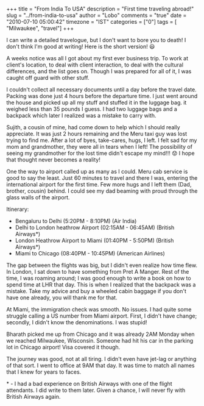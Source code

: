 +++
title = "From India To USA"
description = "First time traveling abroad!"
slug = "../from-india-to-usa"
author = "Lobo"
comments = "true"
date = "2010-07-10 05:00:42"
timezone = "IST"
categories = ["0"]
tags = [ "Milwaukee", "travel"]
+++

I can write a detailed travelogue, but I don't want to bore you to death! I don't think I'm good at writing! Here is the short version! :smiley:

A weeks notice was all I got about my first ever business trip. To work at client's location, to deal with client interaction, to deal with the cultural differences, and the list goes on. Though I was prepared for all of it, I was caught off guard with other stuff.

I couldn't collect all necessary documents until a day before the travel date. Packing was done just 4 hours before the departure time. I just went around the house and picked up all my stuff and stuffed it in the luggage bag. it weighed less than 35 pounds I guess. I had two luggage bags and a backpack which later I realized was a mistake to carry with.

Sujith, a cousin of mine, had come down to help which I should really appreciate. It was just 2 hours remaining and the Meru taxi guy was lost trying to find me. After a lot of byes, take-cares, hugs, I left. I felt sad for my mom and grandmother, they were all in tears when I left! The possibility of seeing my grandmother for the lost time didn't escape my mind!!! :worried: I hope that thought never becomes a reality!

One the way to airport called up as many as I could. Meru cab service is good to say the least. Just 60 minutes to travel and there I was, entering the international airport for the first time. Few more hugs and I left them (Dad, brother, cousin) behind. I could see my dad beaming with proud through the glass walls of the airport.

Itinerary:  

- Bengaluru to Delhi (5:20PM - 8:10PM) (Air India)  
- Delhi to London heathrow Airport (02:15AM - 06:45AM) (British Airways*)  
- London Heathrow Airport to Miami (01:40PM - 5:50PM) (British Airways*)  
- Miami to Chicago (08:40PM - 10:45PM) (American Airlines)

The gap between the flights was big, but I didn't even realize how time flew. In London, I sat down to have something from Pret A Manger. Rest of the time, I was roaming around; I was good enough to write a book on how to spend time at LHR that day. This is when I realized that the backpack was a mistake. Take my advice and buy a wheeled cabin baggage if you don't have one already, you will thank me for that.

At Miami, the immigration check was smooth. No issues. I had quite some struggle calling a US number from Miami airport. First, I didn't have change; secondly, I didn't know the denominations. I was stupid!

Bharath picked me up from Chicago and it was already 2AM Monday when we reached Milwaukee, Wisconsin. Someone had hit his car in the parking lot in Chicago airport! Visa covered it though.

The journey was good, not at all tiring. I didn't even have jet-lag or anything of that sort. I went to office at 9AM that day. It was time to match all names that I knew for years to faces.

\* - I had a bad experience on British Airways with one of the flight attendants. I did write to them later. Given a chance, I will never fly with British Airways again.
